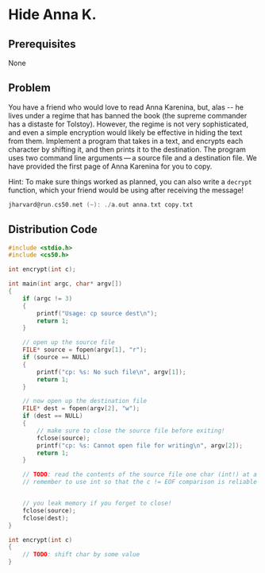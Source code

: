# Hide Anna K.

## Prerequisites
None

## Problem
You have a friend who would love to read Anna Karenina, but, alas -- he lives under a regime that has banned the book (the supreme commander has a distaste for Tolstoy). However, the regime is not very sophisticated, and even a simple encryption would likely be effective in hiding the text from them. Implement a program that takes in a text, and encrypts each character by shifting it, and then prints it to the destination. The program uses two command line arguments — a source file and a destination file. We have provided the first page of Anna Karenina for you to copy.

Hint: To make sure things worked as planned, you can also write a <code>decrypt</code> function, which your friend would be using after receiving the message!

```c
jharvard@run.cs50.net (~): ./a.out anna.txt copy.txt

```

## Distribution Code
```c
#include <stdio.h>
#include <cs50.h>

int encrypt(int c);

int main(int argc, char* argv[])
{
    if (argc != 3)
    {
        printf("Usage: cp source dest\n");
        return 1;
    }

    // open up the source file
    FILE* source = fopen(argv[1], "r");
    if (source == NULL)
    {
        printf("cp: %s: No such file\n", argv[1]);
        return 1;
    }

    // now open up the destination file
    FILE* dest = fopen(argv[2], "w");
    if (dest == NULL)
    {
        // make sure to close the source file before exiting!
        fclose(source);
        printf("cp: %s: Cannot open file for writing\n", argv[2]);
        return 1;
    }

    // TODO: read the contents of the source file one char (int!) at a time, encrypt it, and write to output
    // remember to use int so that the c != EOF comparison is reliable


    // you leak memory if you forget to close!
    fclose(source);
    fclose(dest);
}

int encrypt(int c)
{
    // TODO: shift char by some value
}
```